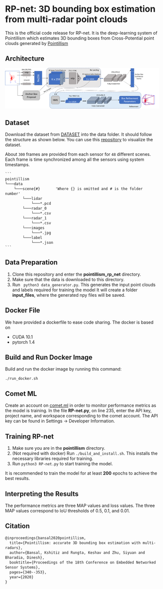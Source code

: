 # RP-net: 3D bounding box estimation from multi-radar point clouds

This is the official code release for RP-net. It is the deep-learning system of Pointillism which estimates 3D bounding boxes from Cross-Potential point clouds generated by [Pointillism](https://wcsng.ucsd.edu/pointillism/)

## Architecture

![RP-net](network.png)


## Dataset
Download the dataset from [DATASET](https://drive.google.com/file/d/1C-Ryh5W5FLPenNgPUDNcNwiac-NnwU1A/view?usp=sharing) into the data folder. It should follow the structure as shown below. You can use this [repository](https://github.com/Kshitizbansal/pointillism-multi-radar-data) to visualize the dataset. 

About `300` frames are provided from each sensor for `48` different scenes. Each frame is time synchronized among all the sensors using system timestamps. 

    ```
    pointillism
    └───data
        └───scene{#}       'Where {} is omitted and # is the folder number'
            └───lidar
                └───*.pcd
            └───radar_0
                └───*.csv
            └───radar_1
                └───*.csv
            └───images
                └───*.jpg
            └───label
                └───*.json
    ```

## Data Preparation
1. Clone this repository and enter the **pointillism_rp_net** directory.
2. Make sure that the data is downloaded to this directory.
3. Run ``` python3 data_generator.py```. This generates the input point clouds and labels required for training the model It will create a folder **input_files**, where the generated npy files will be saved.

## Docker File
We have provided a dockerfile to ease code sharing. The docker is based on 
- CUDA 10.1
- pytorch 1.4

## Build and Run Docker Image

Build and run the docker image by running this command:
```
./run_docker.sh
```

## Comet ML
Create an account on [comet.ml](https://www.comet.com) in order to monitor performance metrics as the model is training. In the file **RP-net.py**, on line 235, enter the API key, project name, and workspace corresponding to the comet account. The API key can be found in Settings -> Developer Information.

## Training RP-net
1. Make sure you are in the **pointillism** directory.
1. (Not required with docker) Run ```./build_and_install.sh```. This installs the necessary libraries required for training. 
2. Run ```python3 RP-net.py``` to start training the model.

It is recommended to train the model for at least **200** epochs to achieve the best results.

## Interpreting the Results
The performance metrics are three MAP values and loss values. The three MAP values correspond to IoU thresholds of 0.5, 0.1, and 0.01. 

## Citation 

```
@inproceedings{bansal2020pointillism,
  title={Pointillism: accurate 3D bounding box estimation with multi-radars},
  author={Bansal, Kshitiz and Rungta, Keshav and Zhu, Siyuan and Bharadia, Dinesh},
  booktitle={Proceedings of the 18th Conference on Embedded Networked Sensor Systems},
  pages={340--353},
  year={2020}
}
```

